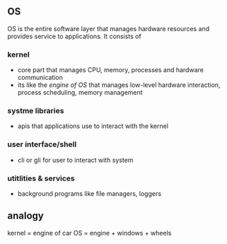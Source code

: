 ## OS
OS is the entire software layer that manages hardware resources and provides service to applications. It consists of

### kernel
- core part that manages CPU, memory, processes and hardware communication
- its like the *engine of OS* that manages low-level hardware interaction, process scheduling, memory management

### systme libraries
- apis that applications use to interact with the kernel

### user interface/shell
- cli or gli for user to interact with system

### utitlities & services
- background programs like file managers, loggers

## analogy 
kernel = engine of car
OS = engine + windows + wheels

